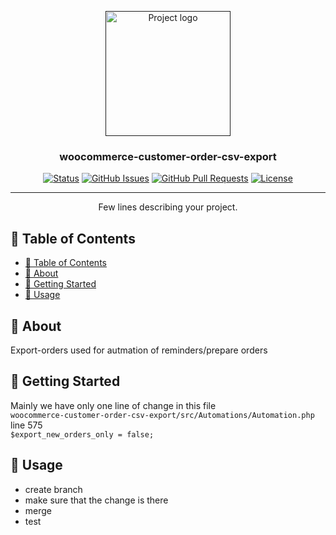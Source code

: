 <p align="center">
  <a href="" rel="noopener">
 <img width=200px height=200px src="https://www.etoylibrary.com.au/wp-content/uploads/2020/10/cropped-etoy_logo_coloured.png" alt="Project logo"></a>
</p>

<h3 align="center">woocommerce-customer-order-csv-export</h3>

<div align="center">

[![Status](https://img.shields.io/badge/status-active-success.svg)]()
[![GitHub Issues](https://img.shields.io/github/issues/kylelobo/The-Documentation-Compendium.svg)](https://github.com/kylelobo/The-Documentation-Compendium/issues)
[![GitHub Pull Requests](https://img.shields.io/github/issues-pr/kylelobo/The-Documentation-Compendium.svg)](https://github.com/kylelobo/The-Documentation-Compendium/pulls)
[![License](https://img.shields.io/badge/license-MIT-blue.svg)](/LICENSE)

</div>

---

<p align="center"> Few lines describing your project.
    <br> 
</p>

## 📝 Table of Contents

- [📝 Table of Contents](#-table-of-contents)
- [🧐 About <a name = "about"></a>](#-about-)
- [🏁 Getting Started <a name = "getting_started"></a>](#-getting-started-)
- [🎈 Usage <a name="usage"></a>](#-usage-)

## 🧐 About <a name = "about"></a>
Export-orders used for autmation of reminders/prepare orders
## 🏁 Getting Started <a name = "getting_started"></a>
Mainly we have only one line of change in this file<br>
```woocommerce-customer-order-csv-export/src/Automations/Automation.php```<br>
line 575 <br>
```$export_new_orders_only = false;```

## 🎈 Usage <a name="usage"></a>

- create branch
- make sure that the change is there
- merge
- test